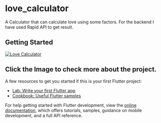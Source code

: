 # love_calculator

A Calculator that can calculate love using some factors. For the backend I have used Rapid API to get result.

## Getting Started

[![Love Calculator](display.png)](https://www.youtube.com/embed/GxCHEa1r6k4)




## Click the Image to check more about the project.

A few resources to get you started if this is your first Flutter project:

- [Lab: Write your first Flutter app](https://docs.flutter.dev/get-started/codelab)
- [Cookbook: Useful Flutter samples](https://docs.flutter.dev/cookbook)

For help getting started with Flutter development, view the
[online documentation](https://docs.flutter.dev/), which offers tutorials,
samples, guidance on mobile development, and a full API reference.
